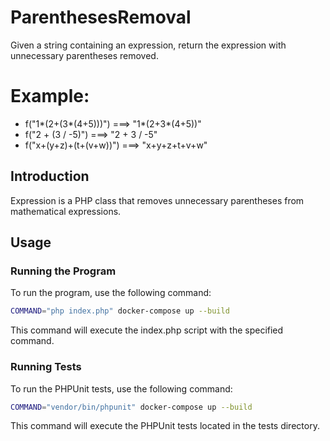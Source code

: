 # ParenthesesRemoval

Given a string containing an expression, return the expression with unnecessary parentheses removed.

# Example:
 - f("1*(2+(3*(4+5)))") ===> "1*(2+3*(4+5))"
 - f("2 + (3 / -5)") ===> "2 + 3 / -5"
 - f("x+(y+z)+(t+(v+w))") ===> "x+y+z+t+v+w"

## Introduction
Expression is a PHP class that removes unnecessary parentheses from mathematical expressions.

## Usage
### Running the Program
To run the program, use the following command:

```bash
COMMAND="php index.php" docker-compose up --build
```
This command will execute the index.php script with the specified command.
### Running Tests
To run the PHPUnit tests, use the following command:

```bash
COMMAND="vendor/bin/phpunit" docker-compose up --build
```
This command will execute the PHPUnit tests located in the tests directory.